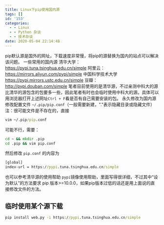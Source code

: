 ```yaml
---
title: Linux下pip使用国内源
tags: []
id: '153'
categories:
  - - Linux
  - - Python 杂谈
  - - 技术杂谈
date: 2020-05-04 22:14:48
---
```


pip默认源是国外的网址，下载速度非常慢，将pip的源替换为国内的站点可以解决该问题。 一些常用的国内源 清华大学：https://pypi.tuna.tsinghua.edu.cn/simple 阿里云：https://mirrors.aliyun.com/pypi/simple 中国科学技术大学 https://pypi.mirrors.ustc.edu.cn/simple 豆瓣：http://pypi.douban.com/simple 笔者目前使用的是清华源，不过亲测中科大的源比清华的源包含的包要多一些，因此笔者有时也会临时使用中科大的源。具体可以用浏览器打开上述网址`Ctrl + F`看是否有自己需要安装的包。 永久修改为国内源 修改配置文件 `~/.pip/pip.conf`（一般需要新建，"."表示隐藏目录或隐藏文件） 注：很可能文件是不存在的，直接

```cmd
vim ~/.pip/pip.conf
```

可能不行，需要：

```cmd
cd ~ && mkdir .pip
cd .pip && vim pip.conf
```

然后修改 `pip.conf` 的内容为

```cmd
[global]
index-url = https://pypi.tuna.tsinghua.edu.cn/simple
```

也可以参考清华源的使用帮助 `pypi`镜像使用帮助，里面写得很详细，不过其中“设为默认”的方法要求 pip 版本>=10.0.0，如果pip版本过低的话还是用上面说的直接修改文件的方法。

## 临时使用某个源下载

```cmd
pip install web.py -i https://pypi.tuna.tsinghua.edu.cn/simple
```